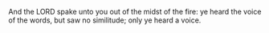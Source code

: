 And the LORD spake unto you out of the midst of the fire: ye heard the voice of the words, but saw no similitude; only ye heard a voice.

